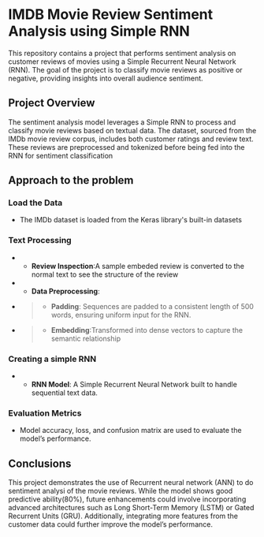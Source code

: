 
# IMDB Movie Review Sentiment Analysis using Simple RNN

This repository contains a project that performs sentiment analysis on customer reviews of movies using a Simple Recurrent Neural Network (RNN). The goal of the project is to classify movie reviews as positive or negative, providing insights into overall audience sentiment.

## Project Overview

The sentiment analysis model leverages a Simple RNN to process and classify movie reviews based on textual data. The dataset, sourced from the IMDb movie review corpus, includes both customer ratings and review text. These reviews are preprocessed and tokenized before being fed into the RNN for sentiment classification

## Approach to the problem

### Load the Data
* The IMDb dataset is loaded from the Keras library's built-in datasets

### Text Processing
- * **Review Inspection**:A sample embeded review is converted to the normal text to see the structure of the review
- * **Data Preprocessing**:
- > * **Padding**: Sequences are padded to a consistent length of 500 words, ensuring uniform input for the RNN.
- > * **Embedding**:Transformed into dense vectors to capture the semantic relationship

### Creating a simple RNN
- * **RNN Model**: A Simple Recurrent Neural Network built to handle sequential text data.

### Evaluation Metrics
* Model accuracy, loss, and confusion matrix are used to evaluate the model’s performance.

  
## Conclusions
This project demonstrates the use of  Recurrent neural network (ANN)  to do sentiment analysi of the movie reviews. While the model shows good predictive ability(80%), future enhancements could involve incorporating advanced architectures such as Long Short-Term Memory (LSTM) or Gated Recurrent Units (GRU). Additionally, integrating more features from the customer data could further improve the model’s performance.
